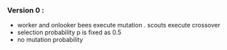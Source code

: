 ### Version 0 :
* worker and onlooker bees execute mutation . scouts execute crossover
* selection probability p is fixed as 0.5 
* no mutation probability 

